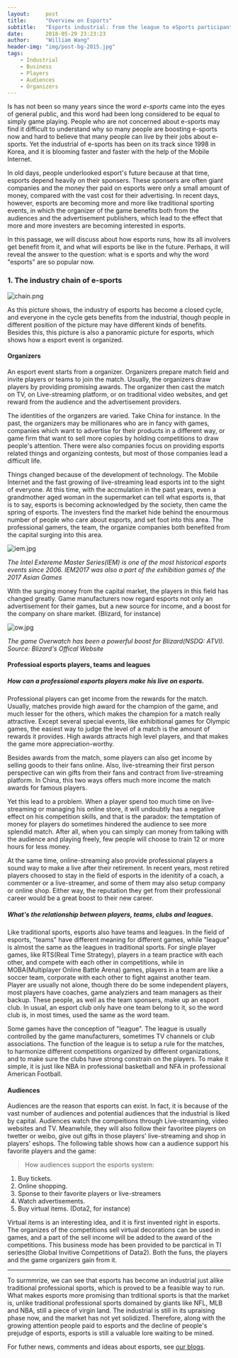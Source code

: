 ```yaml
---
layout:     post
title:      "Overview on Esports"
subtitle:   "Esports industrial: from the league to eSports participants"
date:       2018-05-29 23:23:23
author:     "William Wang"
header-img: "img/post-bg-2015.jpg"
tags:
    - Industrial
    - Business
    - Players
    - Audiences
    - Organizers
---
```


<!-- > todo: add details, add data, add examples -->

<!-- ref: https://www.forbes.com/sites/darrenheitner/2015/10/15/the-business-of-esports-is-on-pace-to-explode/#23ff0307438a

One year ago, the word 'eSport' had no real significance. A culture of hardcore video game players existed, but they were just that -- people with a serious interest in playing video games for pleasure. Seemingly out of nowhere, the eSports industry started to be taken seriously . Mega-agency WME | IMG is representing professional eSports players and teams. Marketing and media agency rEvolution has made acquisitions in the space and created a new eSports consulting subsidiary rEvXP. Now, award-winning global engagement marketing agency GMR is getting involved in the eSports space with the announcement that it has launched its own eSports consulting practice.

"You look at 35 million eSports fans in the U.S. and a 16-34 highly coveted demographic. Higher viewership for a global eSports tournament than sports that are so sacred in the U.S. is very eye opening," said Hill.

A SuperData brief from May 2015 indicates that the global eSports market is worth $612 million and its audience is 134 million and growing. Per Eventbrite, 67% of eSports players crave an increase in events with 40% indicating an interest in live events outside of major cities and 38% demonstrating a willingness to travel to another country or continent for an eSports tournament.

Canada-based Cineplex entered into a deal in September that causes it to pay $10 million to acquire WorldGaming's operational assets. WorldGaming is an eSports platform that promotes tournaments, leagues and gaming ladders. Cineplex plans on integrating eSports tournaments into its existing movie theaters.

ref: https://www.forbes.com/sites/darrenheitner/2015/08/23/billions-of-dollars-will-soon-be-wagered-on-esports-competitions/#4d6ec4a4181b

participants and spectators

ref: http://www.businessinsider.com/invest-esports-stocks-companies-business-opportunities-2017-12

Investment in the industry is largely driven by partnerships with other sports properties and leagues. Teams like the Miami Heat, Manchester City, West Ham, and the Philadelphia 76ers are investing in players and teams in the eSports space. It gives opportunities for more growth and fan base development while also creating new and appealing assets to sell to current and future corporate partners.

Twitch and YouTube only add value to the industry as more stakeholders and events emerge, thus making broadcasting and streaming tournaments and competitions all the more in demand in this growing industry.

ref: https://www.engadget.com/2015/07/31/the-business-of-esports-in-numbers/ -->

<!-- ref: https://newzoo.com/insights/articles/industry-first-report-evolution-esports-ecosystem/

ref: https://www.natlawreview.com/article/esports-insights-and-trends-staying-current-emerging-developments-booming-esports-0 -->

<!-- ### 1. Introduction -->

Is has not been so many years since the word *e-sports* came into the eyes of general public, and this word had been long considered to be equal to simply game playing. People who are not concerned about e-sports may find it difficult to understand why so many people are boosting e-sports now and hard to believe that many people can live by their jobs about e-sports. Yet the industrial of e-sports has been on its track since 1998 in Korea, and it is blooming faster and faster with the help of the Mobile Internet.

In old days, people underlooked esport's future because at that time, esports depend heavily on their sponsers. These sponsers are often giant companies and the money ther paid on esports were only a small amount of money, compared with the vast cost for their advertising. In recent days, however, esports are becoming more and more like traditional sporting events, in which the organizer of the game benefits both from the audiences and the advertisement publishers, which lead to the effect that more and more investers are becoming interested in esports.

In this passage, we will discuss about how esports runs, how its all involvers get benefit from it, and what will esports be like in the future. Perhaps, it will reveal the answer to the question: what is e sports and why the word "esports" are so popular now.

### 1. The industry chain of e-sports

<!-- concentric circles -->

![chain.png](chain.png)

As this picture shows, the industry of esports has become a closed cycle, and everyone in the cycle gets benefits from the industrial, though people in different position of the picture may have different kinds of benefits. Besides this, this picture is also a panoramic picture for esports, which shows how a esport event is organized.

#### Organizers

An esport event starts from a organizer. Organizers prepare match field and invite players or teams to join the match. Usually, the organizers draw players by providing promising awards. The organizer then cast the match on TV, on Live-streaming platform, or on traditional video websites, and get reward from the audience and the advertisement providers.

The identities of the organzers are varied. Take China for instance. In the past, the organizers may be millionares who are in fancy with games, companies which want to advertise for their products in a different way, or game firm that want to sell more copies by holding competitions to draw people's attention. There were also companies focus on providing esports related things and organizing contests, but most of those companies lead a difficult life.

Things changed because of the development of technology. The Mobile Internet and the fast growing of live-streaming lead esports int to the sight of everyone. At this time, with the accmulation in the past years, even a grandmother aged woman in the supermarket can tell what esports is, that is to say, esports is becoming acknowledged by the society, then came the spring of esports. The investers find the market hide behind the enourmous number of people who care about esports, and set foot into this area. The professional gamers, the team, the organize companies both benefited from the capital surging into this area.

![iem.jpg](iem.jpg)

*The Intel Extereme Master Series(IEM) is one of the most historical esports events since 2006. IEM2017 was also a part of the exhibition games of the 2017 Asian Games*

<!-- * todo: influence of capital. -->

With the surging money from the capital market, the players in this field has changed greatly. Game manufacturers now regard esports not only an advertisement for their games, but a new source for income, and a boost for the company on share market. (Blizard, for instance)

![ow.jpg](ow.jpg)

*The game Overwatch has been a powerful boost for Blizard(NSDQ: ATVI). Source: Blizard's Offical Website*


#### Professioal esports players, teams and leagues

##### How can a professional esports players make his live on esports.

Professional players can get income from the rewards for the match. Usually, matches provide high award for the champion of the game, and much lesser for the others, which makes the champion for a match really attractive. Except several special events, like exhibitional games for Olympic games, the easiest way to judge the level of a match is the amount of rewards it provides. High awards attracts high level players, and that makes the game more appreciation-worthy.

Besides awards from the match, some players can also get income by selling goods to their fans online. Also, live-streaming their first person perspective can win gifts from their fans and contract from live-streaming platform. In China, this two ways offers much more income the match awards for famous players.

Yet this lead to a problem. When a player spend too much time on live-streaming or managing his online store, it will undoubtly has a negative effect on his competition skills, and that is the paradox: the temptation of money for players do sometimes hindered the audience to see more splendid match. After all, when you can simply can money from talking with the audience and playing freely, few people will choose to train 12 or more hours for less money.

At the same time, online-streaming also provide professional players a sound way to make a live after their retirement. In recent years, most retired players choosed to stay in the field of esports in the idenitity of a coach, a commenter or a live-streamer, and some of them may also setup company or online shop. Either way, the reputation they get from their professional career would be a great boost to their new career.

<!-- * todo: retired players. in "future" part -->

##### What's the relationship between players, teams, clubs and leagues.

Like traditional sports, esports also have teams and leagues. In the field of esports, "teams" have different meaning for different games, while "league" is almost the same as the leagues in traditional sports. For single player games, like RTS(Real Time Strategy), players in a team practice with each other, and compete with each other in competitions, while in MOBA(Multiplayer Online Battle Arena) games, players in a team are like a soccer team, corporate with each other to fight against another team. Player are usually not alone, though there do be some independent players, most players have coaches, game analyziers and team managers as their backup. These people, as well as the team sponsers, make up an esport club. In usual, an esport club only have one team belong to it, so the word club is, in most times, used the same as the word team.

Some games have the conception of "league". The league is usually controlled by the game manufacturers, sometimes TV channels or club associations. The function of the league is to setup a rule for the matches, to harmonize different competitions organized by different organizations, and to make sure the clubs have strong constrain on the players. To make it simple, it is just like NBA in professional basketball and NFA in professional American Football.  

<!-- * todo: "teams" have different meaning for different games, while "league" is almost the same as the leagues in traditional sports. -->

<!-- #### Casters

Competitions 

* Live-streaming

The newest and the most widely used way of watch a game. And also the easiest way to follow an esports star.

> todo

* Video Website and TV

To watch records of the match, and other related videos.

//todo -->

#### Audiences

<!-- ### The industrial circle -->

<!-- game manufacturer -->

Audiences are the reason that esports can exist. In fact, it is because of the vast number of audiences and potential audiences that the industrial is liked by capital. Audiences watch the compeitions through Live-streaming, video websites and TV. Meanwhile, they will also follow their favoritee players on twetter or weibo, give out gifts in those players' live-streaming and shop in players' eshops. The following table shows how can a audience support his favorite players and the game: 

> How audiences support the esports system:

1. Buy tickets.
1. Online shopping.
1. Sponse to their favorite players or live-streamers
1. Watch advertisements.
1. Buy virtual items. (Dota2, for instance)  

Virtual items is an interesting idea, and it is first invented right in esports. The organizes of the competitions sell virtual decorations can be used in games, and a part of the sell income will be added to the award of the competitions. This business mode has been provided to be parctical in TI series(the Global Invitive Competitions of Data2). Both the funs, the players and the game organizers gain from it.

***

<!-- ### 3. Conclusion -->

To surmmrize, we can see that esports has become an industrial just alike traditional professional sports, which is proved to be a feasible way to run. What makes esports more promising than trditional sports is that the market is, unlike traditional professional sports domained by giants like NFL, MLB and NBA, still a piece of virgin land. The industrial is still in its upraising phase now, and the market has not yet solidized. Therefore, along with the growing attention people paid to esports and the decline of people's prejudge of esports, esports is still a valuable lore waiting to be mined. 

For futher news, comments and ideas about esports, see [our blogs](index.html).
